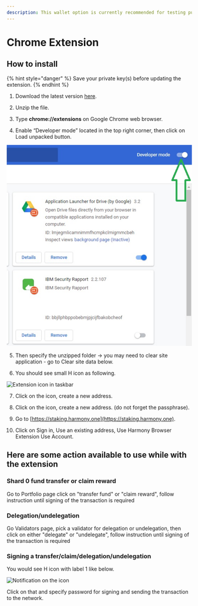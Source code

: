 ```yaml
---
description: This wallet option is currently recommended for testing purposes
---
```


# Chrome Extension

## How to install

{% hint style="danger" %}
Save your private key\(s\) before updating the extension.
{% endhint %}

1. Download the latest version [here](https://github.com/harmony-one/staking-dashboard/tree/master/extension_versions).

2. Unzip the file.

3. Type **chrome://extensions** on Google Chrome web browser.

4. Enable “Developer mode” located in the top right corner, then click on Load unpacked button.

![Activating the Developer mode](../.gitbook/assets/developer_mode.jpg)

5. Then specify the unzipped folder → you may need to clear site application - go to Clear site data below.

6. You should see small H icon as following.

![Extension icon in taskbar](https://lh5.googleusercontent.com/QmPyhz1K8kErXosXuv1RIV8ur6zGPSoMDkqONVzPgM0UvGnNtyAUNehQeclKNz4fLq3VB-d47s27kilEQjRNfLN4VK2opts1Sozd1_W9YhceuIzoDiCtqfkigtxPYzfJzQEQ13lx)

7. Click on the icon, create a new address.

8. Click on the icon, create a new address. \(do not forget the passphrase\).

9. Go to [https://staking.harmony.one](https://staking.harmony.one).

10. Click on Sign in, Use an existing address, Use Harmony Browser Extension Use Account.

## Here are some action available to use while with the extension

###  Shard 0 fund transfer or claim reward

 Go to Portfolio page click on "transfer fund" or "claim reward", follow instruction until signing of the transaction is required

### Delegation/undelegation

Go Validators page, pick a validator for delegation or undelegation, then click on either "delegate" or "undelegate", follow instruction until signing of the transaction is required

### Signing a transfer/claim/delegation/undelegation

You would see H icon with label 1 like below.

![Notification on the icon](https://lh5.googleusercontent.com/MyGOtSPQFFRzcl2f8VXfhuDlOoVN4SI-nLkPZH2fPxykzKUpGegNoz6ZICegqWlIDSWLpYPNSBve0vpvDhvfIQszptyMjE9r5Z3mC5gCBb4iDvJrHp3S_d8rB1hFcvxlalXUAHkI)

Click on that and specify password for signing and sending the transaction to the network.

